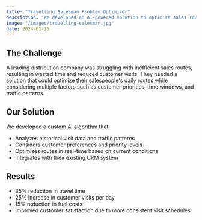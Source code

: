 ```yaml
---
title: "Travelling Salesman Problem Optimizer"
description: "We developed an AI-powered solution to optimize sales routes, reducing travel time by 35% and increasing customer visits by 25%."
image: "/images/travelling-salesman.jpg"
date: 2024-01-15
---
```


## The Challenge

A leading distribution company was struggling with inefficient sales routes, resulting in wasted time and reduced customer visits. They needed a solution that could optimize their salespeople's daily routes while considering multiple factors such as customer priorities, time windows, and traffic patterns.

## Our Solution

We developed a custom AI algorithm that:
- Analyzes historical visit data and traffic patterns
- Considers customer preferences and priority levels
- Optimizes routes in real-time based on current conditions
- Integrates with their existing CRM system

## Results

- 35% reduction in travel time
- 25% increase in customer visits per day
- 15% reduction in fuel costs
- Improved customer satisfaction due to more consistent visit schedules